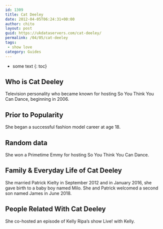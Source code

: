 ```yaml
---
id: 1309
title: Cat Deeley
date: 2012-04-05T06:24:31+00:00
author: chito
layout: post
guid: https://ukdataservers.com/cat-deeley/
permalink: /04/05/cat-deeley
tags:
 - show love
category: Guides
---
```


* some text
{: toc}


## Who is  Cat Deeley
                  
                  
                  
Television personality who became known for hosting So You Think You Can Dance, beginning in 2006. 
                  
                
                
                
## Prior to Popularity 
                  
                  
                  
She began a successful fashion model career at age 18. 
                  
                
                
                
## Random data 
                  
                  
                  
She won a Primetime Emmy for hosting So You Think You Can Dance. 
                  
                
                
                
## Family & Everyday Life of Cat Deeley
                  
                  
                  
She married Patrick Kielty in September 2012 and in January 2016, she gave birth to a baby boy named Milo. She and Patrick welcomed a second son named James in June 2018.  
                  
                
                
                
## People Related With  Cat Deeley
                  
                  
                  
She co-hosted an episode of Kelly Ripa&#8217;s show Live! with Kelly. 
                  
                
              
            
          
          
          
    
    
  
